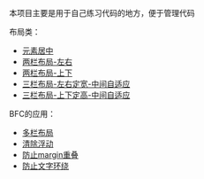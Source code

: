 本项目主要是用于自己练习代码的地方，便于管理代码

布局类：
- [元素居中](https://liaozeen.github.io/PracticeLibrary/CSS/layout/%E5%85%83%E7%B4%A0%E5%B1%85%E4%B8%AD.html)
- [两栏布局-左右](https://liaozeen.github.io/PracticeLibrary/CSS/layout/two-columnLayout.html)
- [两栏布局-上下](https://liaozeen.github.io/PracticeLibrary/CSS/layout/two-columnLayout2.html)
- [三栏布局-左右定宽-中间自适应](https://liaozeen.github.io/PracticeLibrary/CSS/layout/three-columnLayout-1.html)
- [三栏布局-上下定高-中间自适应](https://liaozeen.github.io/PracticeLibrary/CSS/layout/three-columnLayout-2.html)

BFC的应用：
- [多栏布局](https://liaozeen.github.io/PracticeLibrary/CSS/layout/BFC%E5%BA%94%E7%94%A8-%E5%A4%9A%E6%A0%8F%E5%B8%83%E5%B1%80.html)
- [清除浮动](https://liaozeen.github.io/PracticeLibrary/CSS/layout/BFC%E5%BA%94%E7%94%A8-%E6%B8%85%E9%99%A4%E6%B5%AE%E5%8A%A8.html)
- [防止margin重叠](https://liaozeen.github.io/PracticeLibrary/CSS/layout/BFC%E5%BA%94%E7%94%A8-%E9%98%B2%E6%AD%A2margin%E9%87%8D%E5%8F%A0.html)
- [防止文字环绕](https://liaozeen.github.io/PracticeLibrary/CSS/layout/BFC%E5%BA%94%E7%94%A8-%E9%98%B2%E6%AD%A2%E6%96%87%E5%AD%97%E7%8E%AF%E7%BB%95.html)
